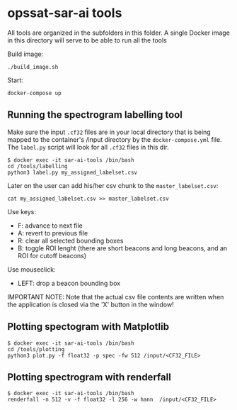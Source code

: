 # opssat-sar-ai tools

All tools are organized in the subfolders in this folder.
A single Docker image in this directory will serve to be able to run all the tools

Build image:
```
./build_image.sh
```

Start:
```
docker-compose up
```

## Running the spectrogram labelling tool
Make sure the input ```.cf32``` files are in your local directory that is being mapped to the container's /input directory by the ```docker-compose.yml``` file. The ```label.py``` script will look for all ```.cf32``` files in this dir.
```
$ docker exec -it sar-ai-tools /bin/bash
cd /tools/labelling
python3 label.py my_assigned_labelset.csv
```

Later on the user can add his/her csv chunk to the ```master_labelset.csv```:
```
cat my_assigned_labelset.csv >> master_labelset.csv
```

Use keys:
- F: advance to next file
- A: revert to previous file
- R: clear all selected bounding boxes
- B: toggle ROI lenght (there are short beacons and long beacons, and an ROI for cutoff beacons)

Use mouseclick:
- LEFT: drop a beacon bounding box

IMPORTANT NOTE: Note that the actual csv file contents are written when the application is closed via the 'X' button in the window!

## Plotting spectogram with Matplotlib
```
$ docker exec -it sar-ai-tools /bin/bash
cd /tools/plotting
python3 plot.py -f float32 -p spec -fw 512 /input/<CF32_FILE> 
```

## Plotting spectrogram with renderfall
```
$ docker exec -it sar-ai-tools /bin/bash
renderfall -n 512 -v -f float32 -l 256 -w hann  /input/<CF32_FILE> 
```




